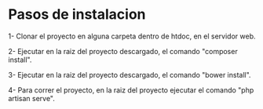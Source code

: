 Pasos de instalacion
======

1- Clonar el proyecto en alguna carpeta dentro de htdoc, en el servidor web.

2- Ejecutar en la raiz del proyecto descargado, el comando "composer install".

3- Ejecutar en la raiz del proyecto descargado, el comando "bower install".

4- Para correr el proyecto, en la raiz del proyecto ejecutar el comando "php artisan serve".

